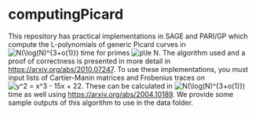 # computingPicard
This repository has practical implementations in SAGE and PARI/GP which compute the L-polynomials of generic Picard curves in <img src="https://latex.codecogs.com/gif.latex?N(\log(N)^{3&plus;o(1)})" title="N(\log(N)^{3+o(1)})" /> time for primes <img src="https://latex.codecogs.com/gif.latex?p\le&space;N" title="p\le N" />. The algorithm used and a proof of correctness is presented in more detail in https://arxiv.org/abs/2010.07247. To use these implementations, you must input lists of Cartier-Manin matrices and Frobenius traces on <img src="https://latex.codecogs.com/gif.latex?y^2&space;=&space;x^3&space;-&space;15x&space;&plus;&space;22" title="y^2 = x^3 - 15x + 22" />. These can be calculated in <img src="https://latex.codecogs.com/gif.latex?N(\log(N)^{3&plus;o(1)})" title="N(\log(N)^{3+o(1)})" /> time as well using https://arxiv.org/abs/2004.10189. We provide some sample outputs of this algorithm to use in the data folder.
